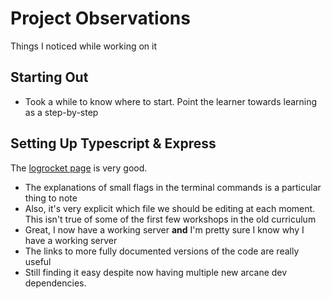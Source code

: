 # Project Observations

Things I noticed while working on it

## Starting Out

- Took a while to know where to start. Point the learner towards learning as a step-by-step

## Setting Up Typescript & Express

The [logrocket page](https://blog.logrocket.com/how-to-set-up-node-typescript-express/) is very good.

- The explanations of small flags in the terminal commands is a particular thing to note
- Also, it's very explicit which file we should be editing at each moment. This isn't true of some of the first few workshops in the old curriculum
- Great, I now have a working server **and** I'm pretty sure I know why I have a working server
- The links to more fully documented versions of the code are really useful
- Still finding it easy despite now having multiple new arcane dev dependencies.
  